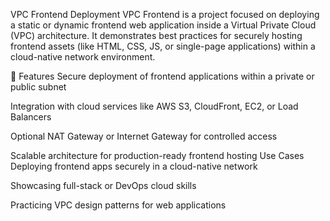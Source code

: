 VPC Frontend Deployment
VPC Frontend is a project focused on deploying a static or dynamic frontend web application inside a Virtual Private Cloud (VPC) architecture. It demonstrates best practices for securely hosting frontend assets (like HTML, CSS, JS, or single-page applications) within a cloud-native network environment.

🚀 Features
Secure deployment of frontend applications within a private or public subnet

Integration with cloud services like AWS S3, CloudFront, EC2, or Load Balancers

Optional NAT Gateway or Internet Gateway for controlled access

Scalable architecture for production-ready frontend hosting
Use Cases
Deploying frontend apps securely in a cloud-native network

Showcasing full-stack or DevOps cloud skills

Practicing VPC design patterns for web applications


